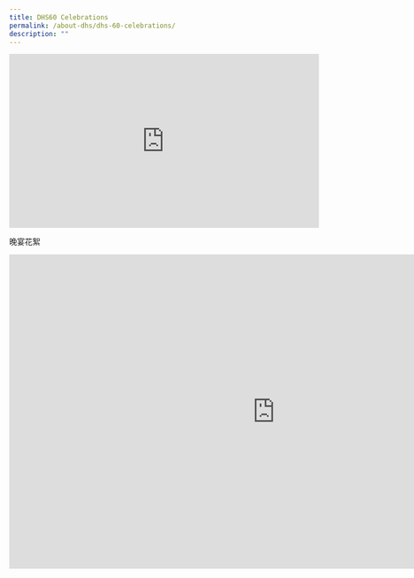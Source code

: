 ```yaml
---
title: DHS60 Celebrations
permalink: /about-dhs/dhs-60-celebrations/
description: ""
---
```

<iframe allowfullscreen="" allow="accelerometer; autoplay; clipboard-write; encrypted-media; gyroscope; picture-in-picture" frameborder="0" title="YouTube video player" src="https://www.youtube.com/embed/raR8dEAvT74" height="315" width="560"></iframe>

晚宴花絮

<iframe allowfullscreen="true" height="569" width="960" frameborder="0" src="https://docs.google.com/presentation/d/e/2PACX-1vS_U7tO6xd7f5fSjbeH_8BSjT6ByCWBEOTK5OKGacPpm-Q4YljDcif8HuNkoE1I9QYiyFQ2w5CGP9ms/embed?start=false&amp;loop=false&amp;delayms=3000"></iframe>